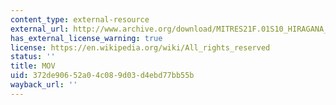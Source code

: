 ```yaml
---
content_type: external-resource
external_url: http://www.archive.org/download/MITRES21F.01S10_HIRAGANA_EXERCISES/6c3.mov
has_external_license_warning: true
license: https://en.wikipedia.org/wiki/All_rights_reserved
status: ''
title: MOV
uid: 372de906-52a0-4c08-9d03-d4ebd77bb55b
wayback_url: ''
---
```

